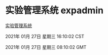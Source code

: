 # 实验管理系统 expadmin
[实验管理系统](http://59.174.25.229:56808/expadmin-782313d2-e1b1-4ea7-932e-3a55e6a1a4d0/)

2021年 01月 27日 星期三 16:10:02 CST

2021年 01月 27日 星期三 08:10:02 GMT

